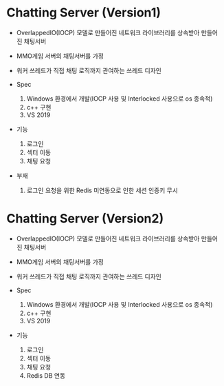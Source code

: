 # Chatting Server (Version1)

- OverlappedIO(IOCP) 모델로 만들어진 네트워크 라이브러리를 상속받아 만들어진 채팅서버
- MMO게임 서버의 채팅서버를 가정
- 워커 쓰레드가 직접 채팅 로직까지 관여하는 쓰레드 디자인
- Spec
  1. Windows 환경에서 개발(IOCP 사용 및 Interlocked 사용으로 os 종속적)
  2. c++ 구현
  3. VS 2019
- 기능
  1. 로그인
  2. 섹터 이동
  3. 채팅 요청

- 부재
  1. 로그인 요청을 위한 Redis 미연동으로 인한 세션 인증키 무시



# Chatting Server (Version2)

- OverlappedIO(IOCP) 모델로 만들어진 네트워크 라이브러리를 상속받아 만들어진 채팅서버
- MMO게임 서버의 채팅서버를 가정
- 워커 쓰레드가 직접 채팅 로직까지 관여하는 쓰레드 디자인
- Spec
  1. Windows 환경에서 개발(IOCP 사용 및 Interlocked 사용으로 os 종속적)
  2. c++ 구현
  3. VS 2019

- 기능
  1. 로그인
  2. 섹터 이동
  3. 채팅 요청
  4. Redis DB 연동
